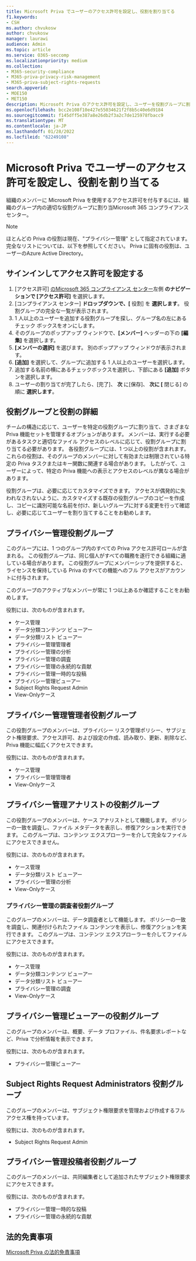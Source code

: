 ```yaml
---
title: Microsoft Priva でユーザーのアクセス許可を設定し、役割を割り当てる
f1.keywords:
- CSH
ms.author: chvukosw
author: chvukosw
manager: laurawi
audience: Admin
ms.topic: article
ms.service: O365-seccomp
ms.localizationpriority: medium
ms.collection:
- M365-security-compliance
- M365-priva-privacy-risk-management
- M365-priva-subject-rights-requests
search.appverid:
- MOE150
- MET150
description: Microsoft Priva のアクセス許可を設定し、ユーザーを役割グループに割り当てる方法について説明します。
ms.openlocfilehash: bcc2e108f10e427e55034621f2f8b5c40e6d9184
ms.sourcegitcommit: f145dff5e387a8e26db2f3a2c7de125978fbacc9
ms.translationtype: MT
ms.contentlocale: ja-JP
ms.lasthandoff: 01/28/2022
ms.locfileid: "62249108"
---
```

# <a name="set-user-permissions-and-assign-roles-in-microsoft-priva"></a>Microsoft Priva でユーザーのアクセス許可を設定し、役割を割り当てる

組織のメンバーに Microsoft Priva を使用するアクセス許可を付与するには、組織のグループ内の適切な役割グループに割り当Microsoft 365 コンプライアンス センター。

> [!NOTE]
> ほとんどの Priva の役割は現在、"プライバシー管理" として指定されています。 完全なリストについては、以下を参照してください。 Priva に固有の役割は、ユーザーのAzure Active Directory。

## <a name="sign-in-and-set-permissions"></a>サインインしてアクセス許可を設定する

1. [アクセス許可] [のMicrosoft 365 コンプライアンス センター](https://compliance.microsoft.com/)左側 **のナビゲーションで [アクセス許可]** を選択します。  
2. [コンプライアンス センター] **ドロップダウンで、[** 役割] を **選択します**。 役割グループの完全な一覧が表示されます。
3. 1 人以上のユーザーを追加する役割グループを探し、グループ名の左にあるチェック ボックスをオンにします。
4. そのグループのポップアップ ウィンドウで、**[メンバー]** ヘッダーの下の **[編集]** を選択します。  
5. **[メンバーの選択]** を選びます。 別のポップアップ ウィンドウが表示されます。
6. **[追加]** を選択して、グループに追加する 1 人以上のユーザーを選択します。  
7. 追加する名前の横にあるチェックボックスを選択し、下部にある **[追加]** ボタンを選択します。  
8. ユーザーの割り当てが完了したら、[完了]、 **次** に[保存]、 **次に [** 閉じる] の順に **選択します**。

## <a name="learn-more-about-role-groups-and-roles"></a>役割グループと役割の詳細

チームの構造に応じて、ユーザーを特定の役割グループに割り当て、さまざまな Priva 機能セットを管理するオプションがあります。 メンバーは、実行する必要があるタスクと適切なファイル アクセスのレベルに応じて、役割グループに割り当てる必要があります。 各役割グループには、1 つ以上の役割が含まれます。 これらの役割は、そのグループのメンバーに対して有効または制限されている特定の Priva タスクまたはキー関数に関連する場合があります。 したがって、ユーザーによって、特定の Priva 機能への表示とアクセスのレベルが異なる場合があります。

役割グループは、必要に応じてカスタマイズできます。 アクセスが偶発的に失われなされないように、カスタマイズする既存の役割グループのコピーを作成し、コピーに識別可能な名前を付け、新しいグループに対する変更を行って確認し、必要に応じてユーザーを割り当てすることをお勧めします。

## <a name="privacy-management-role-group"></a>プライバシー管理役割グループ

このグループには、1 つのグループ内のすべての Priva アクセス許可ロールが含まれる。 この役割グループは、同じ個人がすべての職務を遂行できる組織に適している場合があります。 この役割グループにメンバーシップを提供すると、ライセンスを保持している Priva のすべての機能へのフル アクセスがアカウントに付与されます。

このグループのアクティブなメンバーが常に 1 つ以上あるか確認することをお勧めします。

役割には、次のものが含まれます。

- ケース管理  
- データ分類コンテンツ ビューアー  
- データ分類リスト ビューアー  
- プライバシー管理管理者  
- プライバシー管理の分析  
- プライバシー管理の調査  
- プライバシー管理の永続的な貢献  
- プライバシー管理一時的な投稿  
- プライバシー管理ビューアー  
- Subject Rights Request Admin  
- View-Onlyケース

## <a name="privacy-management-administrators-role-group"></a>プライバシー管理管理者役割グループ

この役割グループのメンバーは、プライバシー リスク管理ポリシー、サブジェクト権限要求、アクセス許可、および設定の作成、読み取り、更新、削除など、Priva 機能に幅広くアクセスできます。

役割には、次のものが含まれます。

- ケース管理  
- プライバシー管理管理者  
- View-Onlyケース

## <a name="privacy-management-analysts-role-group"></a>プライバシー管理アナリストの役割グループ

この役割グループのメンバーは、ケース アナリストとして機能します。 ポリシーの一致を調査し、ファイル メタデータを表示し、修復アクションを実行できます。 このグループは、コンテンツ エクスプローラーを介して完全なファイルにアクセスできません。

役割には、次のものが含まれます。

- ケース管理  
- データ分類リスト ビューアー  
- プライバシー管理の分析  
- View-Onlyケース

### <a name="privacy-management-investigators-role-group"></a>プライバシー管理の調査者役割グループ

このグループのメンバーは、データ調査者として機能します。 ポリシーの一致を調査し、関連付けられたファイル コンテンツを表示し、修復アクションを実行できます。 このグループは、コンテンツ エクスプローラーを介してファイルにアクセスできます。

役割には、次のものが含まれます。

- ケース管理  
- データ分類コンテンツ ビューアー  
- データ分類リスト ビューアー  
- プライバシー管理の調査  
- View-Onlyケース

## <a name="privacy-management-viewer-role-group"></a>プライバシー管理ビューアーの役割グループ

このグループのメンバーは、概要、データ プロファイル、件名要求レポートなど、Priva で分析情報を表示できます。

役割には、次のものが含まれます。

- プライバシー管理ビューアー

## <a name="subject-rights-request-administrators-role-group"></a>Subject Rights Request Administrators 役割グループ

このグループのメンバーは、サブジェクト権限要求を管理および作成するフル アクセス権を持っています。

役割には、次のものが含まれます。

- Subject Rights Request Admin

## <a name="privacy-management-contributors-role-group"></a>プライバシー管理投稿者役割グループ

このグループのメンバーは、共同編集者として追加されたサブジェクト権限要求にアクセスできます。  

役割には、次のものが含まれます。

- プライバシー管理一時的な投稿  
- プライバシー管理の永続的な貢献

## <a name="legal-disclaimer"></a>法的免責事項

[Microsoft Priva の法的免責事項](priva-disclaimer.md)